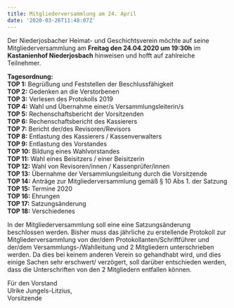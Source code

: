 ```yaml
---
title: Mitgliederversammlung am 24. April
date: '2020-03-26T11:48:07Z'
---
```

Der Niederjosbacher Heimat- und Geschichtsverein möchte auf seine Mitgliederversammlung
am **Freitag den 24.04.2020 um 19:30h** im **Kastanienhof Niederjosbach** hinweisen und hofft auf zahlreiche Teilnehmer.

**Tagesordnung:**  
**TOP  1:** Begrüßung und Feststellen der Beschlussfähigkeit  
**TOP  2:** Gedenken an die Verstorbenen  
**TOP  3:** Verlesen des Protokolls 2019  
**TOP  4:** Wahl und Übernahme einer/s Versammlungsleiterin/s  
**TOP  5:** Rechenschaftsbericht der Vorsitzenden  
**TOP  6:** Rechenschaftsbericht des Kassierers  
**TOP  7:** Bericht der/des Revisoren/Revisors  
**TOP  8:** Entlastung des Kassierers / Kassenverwalters  
**TOP  9:** Entlastung des Vorstandes  
**TOP 10:** Bildung eines Wahlvorstandes  
**TOP 11:** Wahl eines Beisitzers / einer Beisitzerin  
**TOP 12:** Wahl von Revisoren/innen / Kassenprüfer/innen  
**TOP 13:** Übernahme der Versammlungsleitung durch die Vorsitzende  
**TOP 14:** Anträge zur Mitgliederversammlung gemäß § 10 Abs 1. der Satzung  
**TOP 15:** Termine 2020  
**TOP 16:** Ehrungen  
**TOP 17:** Satzungsänderung  
**TOP 18:** Verschiedenes  

In der Mitgliederversammlung soll eine eine Satzungsänderung beschlossen werden.
Bisher muss das jährliche zu erstellende Protokoll zur Mitgliederversammlung von der/dem Protokollanten/Schriftführer und 
der/dem Versammlungs-/Wahlleitung und 2 Mitgliedern unterschrieben werden. Da dies bei keinem anderen Verein so gehandhabt wird, und dies einige Sachen sehr erschwert/ verzögert, soll darüber entschieden werden, dass die Unterschriften von den 2 Mitgliedern entfallen können.  

Für den Vorstand  
Ulrike Jungels-Litzius,  
Vorsitzende